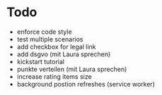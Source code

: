# Todo

* enforce code style
* test multiple scenarios
* add checkbox for legal link
* add dsgvo (mit Laura sprechen)
* kickstart tutorial
* punkte verteilen (mit Laura sprechen)
* increase rating items size
* background postion refreshes (service worker)
